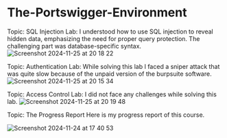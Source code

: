 # The-Portswigger-Environment 
Topic: SQL Injection
Lab: I understood how to use SQL injection to reveal hidden data, emphasizing the need for proper query protection. The challenging part was database-specific syntax.
![Screenshot 2024-11-25 at 20 18 22](https://github.com/user-attachments/assets/6fc9900a-8421-4cc4-8b53-0fae56646957)


Topic: Authentication
Lab: While solving this lab I faced a sniper attack that was quite slow because of the unpaid version of the burpsuite software.
![Screenshot 2024-11-25 at 20 15 34](https://github.com/user-attachments/assets/392e90cc-5a02-463f-b372-ed981accfcec)


Topic: Access Control
Lab: I did not face any challenges while solving this lab.
![Screenshot 2024-11-25 at 20 19 48](https://github.com/user-attachments/assets/66c73521-23e6-41b4-8efe-81668ed05d8e)


Topic: The Progress Report
Here is my progress report of this course.

![Screenshot 2024-11-24 at 17 40 53](https://github.com/user-attachments/assets/a196115e-00c1-4fd4-88e7-f46857b562f5)

